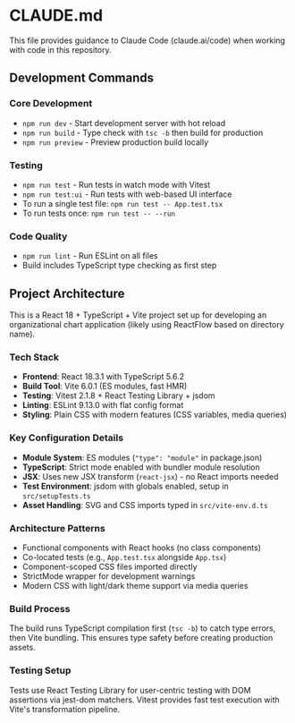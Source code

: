 # CLAUDE.md

This file provides guidance to Claude Code (claude.ai/code) when working with code in this repository.

## Development Commands

### Core Development
- `npm run dev` - Start development server with hot reload
- `npm run build` - Type check with `tsc -b` then build for production
- `npm run preview` - Preview production build locally

### Testing
- `npm run test` - Run tests in watch mode with Vitest
- `npm run test:ui` - Run tests with web-based UI interface
- To run a single test file: `npm run test -- App.test.tsx`
- To run tests once: `npm run test -- --run`

### Code Quality
- `npm run lint` - Run ESLint on all files
- Build includes TypeScript type checking as first step

## Project Architecture

This is a React 18 + TypeScript + Vite project set up for developing an organizational chart application (likely using ReactFlow based on directory name).

### Tech Stack
- **Frontend**: React 18.3.1 with TypeScript 5.6.2
- **Build Tool**: Vite 6.0.1 (ES modules, fast HMR)
- **Testing**: Vitest 2.1.8 + React Testing Library + jsdom
- **Linting**: ESLint 9.13.0 with flat config format
- **Styling**: Plain CSS with modern features (CSS variables, media queries)

### Key Configuration Details
- **Module System**: ES modules (`"type": "module"` in package.json)
- **TypeScript**: Strict mode enabled with bundler module resolution
- **JSX**: Uses new JSX transform (`react-jsx`) - no React imports needed
- **Test Environment**: jsdom with globals enabled, setup in `src/setupTests.ts`
- **Asset Handling**: SVG and CSS imports typed in `src/vite-env.d.ts`

### Architecture Patterns
- Functional components with React hooks (no class components)
- Co-located tests (e.g., `App.test.tsx` alongside `App.tsx`)
- Component-scoped CSS files imported directly
- StrictMode wrapper for development warnings
- Modern CSS with light/dark theme support via media queries

### Build Process
The build runs TypeScript compilation first (`tsc -b`) to catch type errors, then Vite bundling. This ensures type safety before creating production assets.

### Testing Setup
Tests use React Testing Library for user-centric testing with DOM assertions via jest-dom matchers. Vitest provides fast test execution with Vite's transformation pipeline.